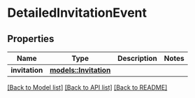 # DetailedInvitationEvent

## Properties

Name | Type | Description | Notes
------------ | ------------- | ------------- | -------------
**invitation** | [**models::Invitation**](Invitation.md) |  | 

[[Back to Model list]](../README.md#documentation-for-models) [[Back to API list]](../README.md#documentation-for-api-endpoints) [[Back to README]](../README.md)


